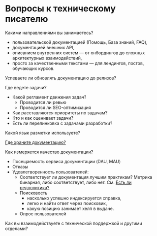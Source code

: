 # Вопросы к техническому писателю

Какими направлениями вы занимаетесь?
- пользовательской документацией (Помощь, База знаний, FAQ), 
- документацией внешних API, 
- описанием внутренних систем — от онбордингов до сложных архитектурных взаимодействий,
- просто за качественными текстами — для лендингов, постов, обучающих курсов.

Успеваете ли обновлять документацию до релизов?

Где ведете задачи?
  - Какой регламент движения задач?
    - Проводится ли ревью
    - Проводится ли SEO-оптимизация
  - Как расставляются приоритеты по задачам?
  - Кто и как оценивает задачи?
  - Есть ли перелинковка с задачами разработки?

Какой язык разметки используете?

[Где храните документацию?](./keeping.md)

Как измеряется качество документации?
- Посещаемость сервиса документации (DAU, MAU)
- Отказы
- Удовлетворенность пользователей:
  - Соответствует ли документация лучшим практикам? Метрика бинарная, либо соответствует, либо нет. См. [Есть ли редполитика?](/design/rdpk)
  - Поисковость
    - насколько успешно индексируется справка,
    - легко и найти ответ через поисковик,
    - какую позицию занимает хелп в выдаче. 
  - Опрос пользователей

Как вы взаимодействуете с технической поддержкой и другими отделами? 
